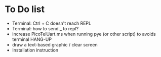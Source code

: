 # To Do list

* Terminal: Ctrl + C doesn't reach REPL
* Terminal: how to send _ to repl?
* increase PicoTelUart.ms when running pye (or other script) to avoids terminal HANG-UP
* draw a text-based graphic / clear screen
* Installation instruction
